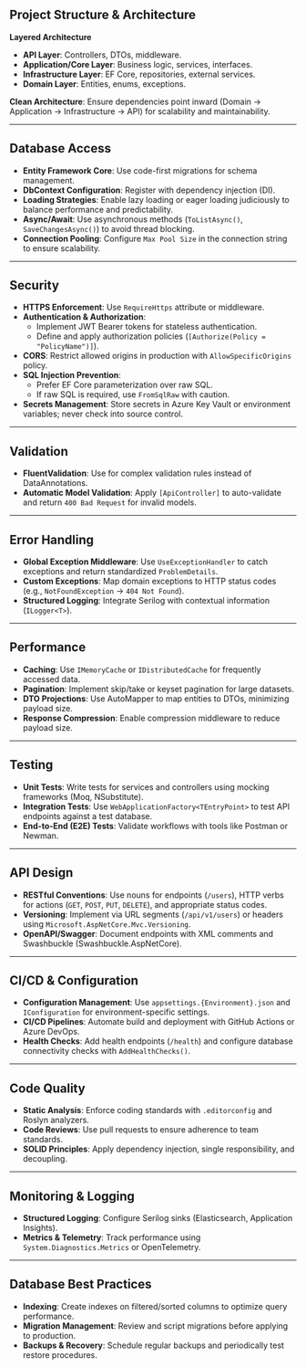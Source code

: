 ## Project Structure & Architecture

**Layered Architecture**
- **API Layer**: Controllers, DTOs, middleware.
- **Application/Core Layer**: Business logic, services, interfaces.
- **Infrastructure Layer**: EF Core, repositories, external services.
- **Domain Layer**: Entities, enums, exceptions.

**Clean Architecture**: Ensure dependencies point inward (Domain → Application → Infrastructure → API) for scalability and maintainability.

---

## Database Access

- **Entity Framework Core**: Use code-first migrations for schema management.
- **DbContext Configuration**: Register with dependency injection (DI).
- **Loading Strategies**: Enable lazy loading or eager loading judiciously to balance performance and predictability.
- **Async/Await**: Use asynchronous methods (`ToListAsync()`, `SaveChangesAsync()`) to avoid thread blocking.
- **Connection Pooling**: Configure `Max Pool Size` in the connection string to ensure scalability.

---

## Security

- **HTTPS Enforcement**: Use `RequireHttps` attribute or middleware.
- **Authentication & Authorization**:
  - Implement JWT Bearer tokens for stateless authentication.
  - Define and apply authorization policies (`[Authorize(Policy = "PolicyName")]`).
- **CORS**: Restrict allowed origins in production with `AllowSpecificOrigins` policy.
- **SQL Injection Prevention**:
  - Prefer EF Core parameterization over raw SQL.
  - If raw SQL is required, use `FromSqlRaw` with caution.
- **Secrets Management**: Store secrets in Azure Key Vault or environment variables; never check into source control.

---

## Validation

- **FluentValidation**: Use for complex validation rules instead of DataAnnotations.
- **Automatic Model Validation**: Apply `[ApiController]` to auto-validate and return `400 Bad Request` for invalid models.

---

## Error Handling

- **Global Exception Middleware**: Use `UseExceptionHandler` to catch exceptions and return standardized `ProblemDetails`.
- **Custom Exceptions**: Map domain exceptions to HTTP status codes (e.g., `NotFoundException` → `404 Not Found`).
- **Structured Logging**: Integrate Serilog with contextual information (`ILogger<T>`).

---

## Performance

- **Caching**: Use `IMemoryCache` or `IDistributedCache` for frequently accessed data.
- **Pagination**: Implement skip/take or keyset pagination for large datasets.
- **DTO Projections**: Use AutoMapper to map entities to DTOs, minimizing payload size.
- **Response Compression**: Enable compression middleware to reduce payload size.

---

## Testing

- **Unit Tests**: Write tests for services and controllers using mocking frameworks (Moq, NSubstitute).
- **Integration Tests**: Use `WebApplicationFactory<TEntryPoint>` to test API endpoints against a test database.
- **End-to-End (E2E) Tests**: Validate workflows with tools like Postman or Newman.

---

## API Design

- **RESTful Conventions**: Use nouns for endpoints (`/users`), HTTP verbs for actions (`GET`, `POST`, `PUT`, `DELETE`), and appropriate status codes.
- **Versioning**: Implement via URL segments (`/api/v1/users`) or headers using `Microsoft.AspNetCore.Mvc.Versioning`.
- **OpenAPI/Swagger**: Document endpoints with XML comments and Swashbuckle (Swashbuckle.AspNetCore).

---

## CI/CD & Configuration

- **Configuration Management**: Use `appsettings.{Environment}.json` and `IConfiguration` for environment-specific settings.
- **CI/CD Pipelines**: Automate build and deployment with GitHub Actions or Azure DevOps.
- **Health Checks**: Add health endpoints (`/health`) and configure database connectivity checks with `AddHealthChecks()`.

---

## Code Quality

- **Static Analysis**: Enforce coding standards with `.editorconfig` and Roslyn analyzers.
- **Code Reviews**: Use pull requests to ensure adherence to team standards.
- **SOLID Principles**: Apply dependency injection, single responsibility, and decoupling.

---

## Monitoring & Logging

- **Structured Logging**: Configure Serilog sinks (Elasticsearch, Application Insights).
- **Metrics & Telemetry**: Track performance using `System.Diagnostics.Metrics` or OpenTelemetry.

---

## Database Best Practices

- **Indexing**: Create indexes on filtered/sorted columns to optimize query performance.
- **Migration Management**: Review and script migrations before applying to production.
- **Backups & Recovery**: Schedule regular backups and periodically test restore procedures.

